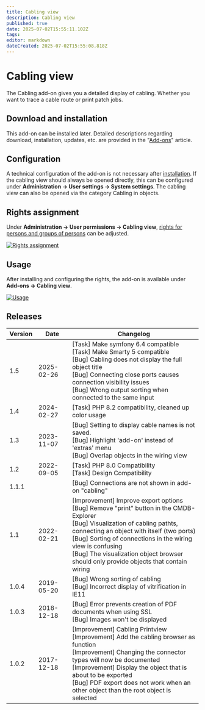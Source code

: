 ```yaml
---
title: Cabling view
description: Cabling view
published: true
date: 2025-07-02T15:55:11.102Z
tags: 
editor: markdown
dateCreated: 2025-07-02T15:55:08.818Z
---
```


# Cabling view

The Cabling add-on gives you a detailed display of cabling. Whether you want to trace a cable route or print patch jobs.

## Download and installation

This add-on can be installed later. Detailed descriptions regarding download, installation, updates, etc. are provided in the "[Add-ons](./index.md)" article.

## Configuration

A technical configuration of the add-on is not necessary after [installation](./index.md). If the cabling view should always be opened directly, this can be configured under **Administration → User settings → System settings**. The cabling view can also be opened via the category Cabling in objects.

## Rights assignment

Under **Administration → User permissions → Cabling view**, [rights for persons and groups of persons](../efficient-documentation/rights-management/index.md) can be adjusted.

[![Rights assignment](../assets/images/en/i-doit-add-ons/cabling/1-cab.png)](../assets/images/en/i-doit-add-ons/cabling/1-cab.png)

## Usage

After installing and configuring the rights, the add-on is available under **Add-ons → Cabling view**.

[![Usage](../assets/images/en/i-doit-add-ons/cabling/2-cab.png)](../assets/images/en/i-doit-add-ons/cabling/2-cab.png)

## Releases
<!-- cSpell:disable -->
| Version | Date       | Changelog                                                                                                                                                                                                                                                                                                                                         |
| ------- | ---------- | ------------------------------------------------------------------------------------------------------------------------------------------------------------------------------------------------------------------------------------------------------------------------------------------------------------------------------------------------- |
| 1.5     | 2025-02-26 | [Task] Make symfony 6.4 compatible<br>[Task] Make Smarty 5 compatible<br>[Bug] Cabling does not display the full object title<br>[Bug] Connecting close ports causes connection visibility issues<br>[Bug] Wrong output sorting when connected to the same input                                                                                  |
| 1.4     | 2024-02-27 | [Task] PHP 8.2 compatibility, cleaned up color usage                                                                                                                                                                                                                                                                                              |
| 1.3     | 2023-11-07 | [Bug]  Setting to display cable names is not saved.<br>[Bug]  Highlight 'add-on' instead of 'extras' menu<br>[Bug] Overlap objects in the wiring view                                                                                                                                                                                             |
| 1.2     | 2022-09-05 | [Task] PHP 8.0 Compatibility  <br>[Task] Design Compatibility                                                                                                                                                                                                                                                                                     |
| 1.1.1   |            | [Bug] Connections are not shown in add-on "cabling"                                                                                                                                                                                                                                                                                               |
| 1.1     | 2022-02-21 | [Improvement] Improve export options  <br>[Bug] Remove "print" button in the CMDB-Explorer  <br>[Bug] Visualization of cabling pathts, connecting an object with itself (two ports)  <br>[Bug] Sorting of connections in the wiring view is confusing  <br>[Bug] The visualization object browser should only provide objects that contain wiring |
| 1.0.4   | 2019-05-20 | [Bug] Wrong sorting of cabling<br>[Bug] Incorrect display of vitrification in IE11<br>                                                                                                                                                                                                                                                            |
| 1.0.3   | 2018-12-18 | [Bug] Error prevents creation of PDF documents when using SSL<br>[Bug] Images won't be displayed<br>                                                                                                                                                                                                                                              |
| 1.0.2   | 2017-12-18 | [Improvement] Cabling Printview<br>[Improvement] Add the cabling browser as function<br>[Improvement] Changing the connector types will now be documented<br>[Improvement] Display the object that is about to be exported<br>[Bug] PDF export does not work when an other object than the root object is selected<br>                            |
